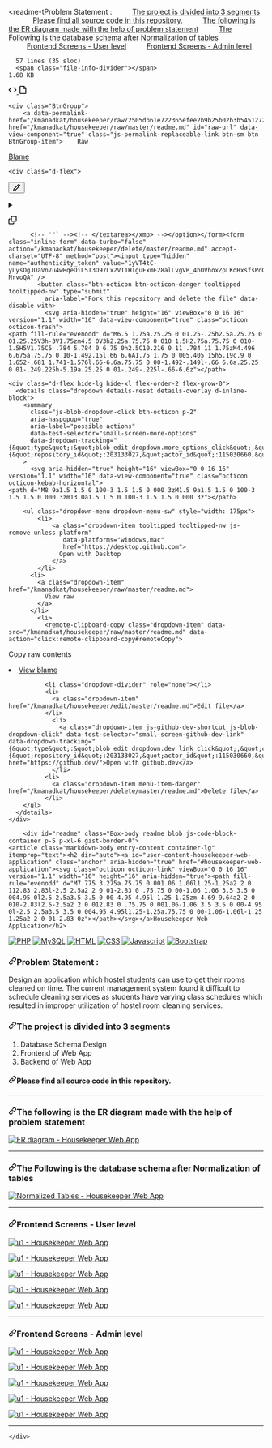 


<readme-tProblem Statement :</a>
          <a role="menuitem" class="filter-item SelectMenu-item ws-normal wb-break-word line-clamp-2 py-1 " style="-webkit-box-orient: vertical; padding-left: 36px;" data-action="click:readme-toc#blur" data-targets="readme-toc.entries" data-hydro-click="{&quot;event_type&quot;:&quot;repository_toc_menu.click&quot;,&quot;payload&quot;:{&quot;target&quot;:&quot;entry&quot;,&quot;repository_id&quot;:203133027,&quot;originating_url&quot;:&quot;https://github.com/kmanadkat/housekeeper/blob/master/readme.md&quot;,&quot;user_id&quot;:115030660}}" data-hydro-click-hmac="5b1ea6679135e8bfadf05707ca646e9dc3339f0ea6a0637f22bccb79c9b3634d" href="#the-project-is-divided-into-3-segments">The project is divided into 3 segments</a>
          <a role="menuitem" class="filter-item SelectMenu-item ws-normal wb-break-word line-clamp-2 py-1 " style="-webkit-box-orient: vertical; padding-left: 48px;" data-action="click:readme-toc#blur" data-targets="readme-toc.entries" data-hydro-click="{&quot;event_type&quot;:&quot;repository_toc_menu.click&quot;,&quot;payload&quot;:{&quot;target&quot;:&quot;entry&quot;,&quot;repository_id&quot;:203133027,&quot;originating_url&quot;:&quot;https://github.com/kmanadkat/housekeeper/blob/master/readme.md&quot;,&quot;user_id&quot;:115030660}}" data-hydro-click-hmac="5b1ea6679135e8bfadf05707ca646e9dc3339f0ea6a0637f22bccb79c9b3634d" href="#please-find-all-source-code-in-this-repository">Please find all source code in this repository.</a>
          <a role="menuitem" class="filter-item SelectMenu-item ws-normal wb-break-word line-clamp-2 py-1 " style="-webkit-box-orient: vertical; padding-left: 36px;" data-action="click:readme-toc#blur" data-targets="readme-toc.entries" data-hydro-click="{&quot;event_type&quot;:&quot;repository_toc_menu.click&quot;,&quot;payload&quot;:{&quot;target&quot;:&quot;entry&quot;,&quot;repository_id&quot;:203133027,&quot;originating_url&quot;:&quot;https://github.com/kmanadkat/housekeeper/blob/master/readme.md&quot;,&quot;user_id&quot;:115030660}}" data-hydro-click-hmac="5b1ea6679135e8bfadf05707ca646e9dc3339f0ea6a0637f22bccb79c9b3634d" href="#the-following-is-the-er-diagram-made-with-the-help-of-problem-statement">The following is the ER diagram made with the help of problem statement</a>
          <a role="menuitem" class="filter-item SelectMenu-item ws-normal wb-break-word line-clamp-2 py-1 " style="-webkit-box-orient: vertical; padding-left: 36px;" data-action="click:readme-toc#blur" data-targets="readme-toc.entries" data-hydro-click="{&quot;event_type&quot;:&quot;repository_toc_menu.click&quot;,&quot;payload&quot;:{&quot;target&quot;:&quot;entry&quot;,&quot;repository_id&quot;:203133027,&quot;originating_url&quot;:&quot;https://github.com/kmanadkat/housekeeper/blob/master/readme.md&quot;,&quot;user_id&quot;:115030660}}" data-hydro-click-hmac="5b1ea6679135e8bfadf05707ca646e9dc3339f0ea6a0637f22bccb79c9b3634d" href="#the-following-is-the-database-schema-after-normalization-of-tables">The Following is the database schema after Normalization of tables</a>
          <a role="menuitem" class="filter-item SelectMenu-item ws-normal wb-break-word line-clamp-2 py-1 " style="-webkit-box-orient: vertical; padding-left: 36px;" data-action="click:readme-toc#blur" data-targets="readme-toc.entries" data-hydro-click="{&quot;event_type&quot;:&quot;repository_toc_menu.click&quot;,&quot;payload&quot;:{&quot;target&quot;:&quot;entry&quot;,&quot;repository_id&quot;:203133027,&quot;originating_url&quot;:&quot;https://github.com/kmanadkat/housekeeper/blob/master/readme.md&quot;,&quot;user_id&quot;:115030660}}" data-hydro-click-hmac="5b1ea6679135e8bfadf05707ca646e9dc3339f0ea6a0637f22bccb79c9b3634d" href="#frontend-screens---user-level">Frontend Screens - User level</a>
          <a role="menuitem" class="filter-item SelectMenu-item ws-normal wb-break-word line-clamp-2 py-1 " style="-webkit-box-orient: vertical; padding-left: 36px;" data-action="click:readme-toc#blur" data-targets="readme-toc.entries" data-hydro-click="{&quot;event_type&quot;:&quot;repository_toc_menu.click&quot;,&quot;payload&quot;:{&quot;target&quot;:&quot;entry&quot;,&quot;repository_id&quot;:203133027,&quot;originating_url&quot;:&quot;https://github.com/kmanadkat/housekeeper/blob/master/readme.md&quot;,&quot;user_id&quot;:115030660}}" data-hydro-click-hmac="5b1ea6679135e8bfadf05707ca646e9dc3339f0ea6a0637f22bccb79c9b3634d" href="#frontend-screens---admin-level">Frontend Screens - Admin level</a>
      </div>
    </div>
  </details-menu>
</details>


  <div class="text-mono f6 flex-auto pr-3 flex-order-2 flex-md-order-1">

      57 lines (35 sloc)
      <span class="file-info-divider"></span>
    1.68 KB
  </div>

  <div class="d-flex py-1 py-md-0 flex-auto flex-order-1 flex-md-order-2 flex-sm-grow-0 flex-justify-between hide-sm hide-md">
        <div class="BtnGroup">
      <a href="/kmanadkat/housekeeper/blob/master/readme.md?plain=1" data-permalink-href="/kmanadkat/housekeeper/blob/2505db61e722365efee2b9b25b02b3b54512727e/readme.md?plain=1" aria-label="Display the source blob" data-view-component="true" class="source tooltipped tooltipped tooltipped-n  js-permalink-replaceable-link btn-sm btn BtnGroup-item">    <svg aria-hidden="true" height="16" viewBox="0 0 16 16" version="1.1" width="16" data-view-component="true" class="octicon octicon-code">
    <path fill-rule="evenodd" d="M4.72 3.22a.75.75 0 011.06 1.06L2.06 8l3.72 3.72a.75.75 0 11-1.06 1.06L.47 8.53a.75.75 0 010-1.06l4.25-4.25zm6.56 0a.75.75 0 10-1.06 1.06L13.94 8l-3.72 3.72a.75.75 0 101.06 1.06l4.25-4.25a.75.75 0 000-1.06l-4.25-4.25z"></path>
</svg>
</a>      <a href="/kmanadkat/housekeeper/blob/master/readme.md" data-permalink-href="/kmanadkat/housekeeper/blob/2505db61e722365efee2b9b25b02b3b54512727e/readme.md" aria-label="Display the rendered blob" data-view-component="true" class="rendered tooltipped tooltipped tooltipped-n selected js-permalink-replaceable-link btn-sm btn BtnGroup-item">    <svg aria-hidden="true" height="16" viewBox="0 0 16 16" version="1.1" width="16" data-view-component="true" class="octicon octicon-file">
    <path fill-rule="evenodd" d="M3.75 1.5a.25.25 0 00-.25.25v12.5c0 .138.112.25.25.25h9.5a.25.25 0 00.25-.25V6h-2.75A1.75 1.75 0 019 4.25V1.5H3.75zm6.75.062V4.25c0 .138.112.25.25.25h2.688a.252.252 0 00-.011-.013l-2.914-2.914a.272.272 0 00-.013-.011zM2 1.75C2 .784 2.784 0 3.75 0h6.586c.464 0 .909.184 1.237.513l2.914 2.914c.329.328.513.773.513 1.237v9.586A1.75 1.75 0 0113.25 16h-9.5A1.75 1.75 0 012 14.25V1.75z"></path>
</svg>
</a>  </div>


    <div class="BtnGroup">
        <a data-permalink-href="/kmanadkat/housekeeper/raw/2505db61e722365efee2b9b25b02b3b54512727e/readme.md" href="/kmanadkat/housekeeper/raw/master/readme.md" id="raw-url" data-view-component="true" class="js-permalink-replaceable-link btn-sm btn BtnGroup-item">    Raw
</a>          <a data-permalink-href="/kmanadkat/housekeeper/blame/2505db61e722365efee2b9b25b02b3b54512727e/readme.md" href="/kmanadkat/housekeeper/blame/master/readme.md" data-hotkey="b" data-view-component="true" class="js-update-url-with-hash js-permalink-replaceable-link btn-sm btn BtnGroup-item">    Blame
</a>    </div>

    <div class="d-flex">
        
<div class="ml-1" data-test-selector="edit-dropdown-menu-component">
  <form class="BtnGroup-parent js-update-url-with-hash " data-turbo="false" action="/kmanadkat/housekeeper/edit/master/readme.md" accept-charset="UTF-8" method="post"><input type="hidden" name="authenticity_token" value="uQItfzT6jaEm2Osm47DmHBKyPLx-7xavIqDoqJIUV7xbM_k71IlKKp-FCk0OSfS7MjtPQInOtBcXGzEa7YzmJQ" autocomplete="off" />
      <button title="Fork this repository and edit the file" data-hotkey="e" data-disable-with="" data-test-selector="edit-icon-button" type="submit" data-view-component="true" class="btn-sm BtnGroup-item btn">    <svg aria-hidden="true" height="16" viewBox="0 0 16 16" version="1.1" width="16" data-view-component="true" class="octicon octicon-pencil">
    <path fill-rule="evenodd" d="M11.013 1.427a1.75 1.75 0 012.474 0l1.086 1.086a1.75 1.75 0 010 2.474l-8.61 8.61c-.21.21-.47.364-.756.445l-3.251.93a.75.75 0 01-.927-.928l.929-3.25a1.75 1.75 0 01.445-.758l8.61-8.61zm1.414 1.06a.25.25 0 00-.354 0L10.811 3.75l1.439 1.44 1.263-1.263a.25.25 0 000-.354l-1.086-1.086zM11.189 6.25L9.75 4.81l-6.286 6.287a.25.25 0 00-.064.108l-.558 1.953 1.953-.558a.249.249 0 00.108-.064l6.286-6.286z"></path>
</svg>
</button></form>
  <details class="details-reset details-overlay select-menu BtnGroup-parent d-inline-block position-relative">
      <summary data-disable-invalid="" data-disable-with="" data-dropdown-tracking="{&quot;type&quot;:&quot;blob_edit_dropdown.more_options_click&quot;,&quot;context&quot;:{&quot;repository_id&quot;:203133027,&quot;actor_id&quot;:115030660,&quot;github_dev_enabled&quot;:true,&quot;edit_enabled&quot;:true,&quot;small_screen&quot;:false}}" aria-label="Select additional options" data-view-component="true" class="js-blob-dropdown-click select-menu-button btn-sm btn BtnGroup-item float-none px-2">
</summary>    <div class="SelectMenu right-0">
      <div class="SelectMenu-modal width-full">
        <div class="SelectMenu-list SelectMenu-list--borderless py-2">
          <form class="SelectMenu-item js-update-url-with-hash " data-turbo="false" action="/kmanadkat/housekeeper/edit/master/readme.md" accept-charset="UTF-8" method="post"><input type="hidden" name="authenticity_token" value="DVHpOw6TGaBojQRs9H9j8verDuM0u_V7C7WW963F9_rvYD1_7uDeK9HQ5QcZhnFV1yJ9H8OaV8M-Dk9F0l1GYw" autocomplete="off" />
              <button title="Fork this repository and edit the file" data-test-selector="edit-text-button" type="submit" data-view-component="true" class="btn-invisible btn width-full d-flex flex-justify-between color-fg-default text-normal p-0">    <div class="mr-5">Edit this file</div>
              <div class="color-fg-muted">E</div>
</button></form>
            <a aria-label="Open this file in github.dev" data-test-selector="github-dev-link" data-dropdown-tracking="{&quot;type&quot;:&quot;blob_edit_dropdown.dev_link_click&quot;,&quot;context&quot;:{&quot;repository_id&quot;:203133027,&quot;actor_id&quot;:115030660,&quot;edit_enabled&quot;:true,&quot;small_screen&quot;:false}}" href="https://github.dev/" data-view-component="true" class="SelectMenu-item js-github-dev-shortcut js-blob-dropdown-click width-full d-flex flex-justify-between color-fg-default f5 text-normal">
              <div class="mr-5 no-wrap">Open in github.dev</div>
              <div class="color-fg-muted">.</div>
</a>
            <a data-platforms="windows,mac" data-test-selector="github-desktop-link" aria-label="Open this file in GitHub Desktop" href="https://desktop.github.com" data-view-component="true" class="SelectMenu-item no-wrap js-remove-unless-platform width-full text-normal color-fg-default f5">
              Open in GitHub Desktop
</a>        </div>
      </div>
    </div>
  </details>
</div>


        
<div data-test-selector="remote-clipboard-copy">
  <remote-clipboard-copy class="d-inline-block btn-octicon" style="height: 26px" data-src="/kmanadkat/housekeeper/raw/2505db61e722365efee2b9b25b02b3b54512727e/readme.md" data-action="click:remote-clipboard-copy#remoteCopy">
  

  <span data-target="remote-clipboard-copy.idle">      <span class="tooltipped tooltipped-nw cursor-pointer" data-hydro-click="{&quot;event_type&quot;:&quot;repository.click&quot;,&quot;payload&quot;:{&quot;target&quot;:&quot;COPY_RAW_CONTENTS_BUTTON&quot;,&quot;repository_id&quot;:203133027,&quot;originating_url&quot;:&quot;https://github.com/kmanadkat/housekeeper/blob/master/readme.md&quot;,&quot;user_id&quot;:115030660}}" data-hydro-click-hmac="77168e0cba16d18c0aae83b458ddb018c2dd1048ab52c8a67548f163f714cfc0" aria-label="Copy raw contents">
        <svg aria-hidden="true" height="16" viewBox="0 0 16 16" version="1.1" width="16" data-view-component="true" class="octicon octicon-copy">
    <path fill-rule="evenodd" d="M0 6.75C0 5.784.784 5 1.75 5h1.5a.75.75 0 010 1.5h-1.5a.25.25 0 00-.25.25v7.5c0 .138.112.25.25.25h7.5a.25.25 0 00.25-.25v-1.5a.75.75 0 011.5 0v1.5A1.75 1.75 0 019.25 16h-7.5A1.75 1.75 0 010 14.25v-7.5z"></path><path fill-rule="evenodd" d="M5 1.75C5 .784 5.784 0 6.75 0h7.5C15.216 0 16 .784 16 1.75v7.5A1.75 1.75 0 0114.25 11h-7.5A1.75 1.75 0 015 9.25v-7.5zm1.75-.25a.25.25 0 00-.25.25v7.5c0 .138.112.25.25.25h7.5a.25.25 0 00.25-.25v-7.5a.25.25 0 00-.25-.25h-7.5z"></path>
</svg>
</span></span>
  <span data-target="remote-clipboard-copy.fetching" hidden="hidden">      <svg style="box-sizing: content-box; color: var(--color-icon-primary);" width="16" height="16" viewBox="0 0 16 16" fill="none" data-view-component="true" class="anim-rotate">
  <circle cx="8" cy="8" r="7" stroke="currentColor" stroke-opacity="0.25" stroke-width="2" vector-effect="non-scaling-stroke" />
  <path d="M15 8a7.002 7.002 0 00-7-7" stroke="currentColor" stroke-width="2" stroke-linecap="round" vector-effect="non-scaling-stroke" />
</svg>
</span>
  <span data-target="remote-clipboard-copy.success" hidden="hidden">      <span class="tooltipped tooltipped-nw" aria-label="Copied!">
        <svg aria-hidden="true" height="16" viewBox="0 0 16 16" version="1.1" width="16" data-view-component="true" class="octicon octicon-check color-fg-success">
    <path fill-rule="evenodd" d="M13.78 4.22a.75.75 0 010 1.06l-7.25 7.25a.75.75 0 01-1.06 0L2.22 9.28a.75.75 0 011.06-1.06L6 10.94l6.72-6.72a.75.75 0 011.06 0z"></path>
</svg>
      </span>
</span>
  <span data-target="remote-clipboard-copy.error" hidden="hidden">      <span class="tooltipped tooltipped-nw" aria-label="Something went wrong. Try again.">
        <svg aria-hidden="true" height="16" viewBox="0 0 16 16" version="1.1" width="16" data-view-component="true" class="octicon octicon-alert color-fg-attention">
    <path fill-rule="evenodd" d="M8.22 1.754a.25.25 0 00-.44 0L1.698 13.132a.25.25 0 00.22.368h12.164a.25.25 0 00.22-.368L8.22 1.754zm-1.763-.707c.659-1.234 2.427-1.234 3.086 0l6.082 11.378A1.75 1.75 0 0114.082 15H1.918a1.75 1.75 0 01-1.543-2.575L6.457 1.047zM9 11a1 1 0 11-2 0 1 1 0 012 0zm-.25-5.25a.75.75 0 00-1.5 0v2.5a.75.75 0 001.5 0v-2.5z"></path>
</svg>
      </span>
</span>
</remote-clipboard-copy></div>


          <!-- '"` --><!-- </textarea></xmp> --></option></form><form class="inline-form" data-turbo="false" action="/kmanadkat/housekeeper/delete/master/readme.md" accept-charset="UTF-8" method="post"><input type="hidden" name="authenticity_token" value="1yVT4tC-yLysOgJDaVn7u4wHqeOiL5T3O97Lx2VI1HIguFxmE28alLvgVB_4hOVhoxZpLKoHxsfsPdG-NrvoQA" />
            <button class="btn-octicon btn-octicon-danger tooltipped tooltipped-nw" type="submit"
              aria-label="Fork this repository and delete the file" data-disable-with>
              <svg aria-hidden="true" height="16" viewBox="0 0 16 16" version="1.1" width="16" data-view-component="true" class="octicon octicon-trash">
    <path fill-rule="evenodd" d="M6.5 1.75a.25.25 0 01.25-.25h2.5a.25.25 0 01.25.25V3h-3V1.75zm4.5 0V3h2.25a.75.75 0 010 1.5H2.75a.75.75 0 010-1.5H5V1.75C5 .784 5.784 0 6.75 0h2.5C10.216 0 11 .784 11 1.75zM4.496 6.675a.75.75 0 10-1.492.15l.66 6.6A1.75 1.75 0 005.405 15h5.19c.9 0 1.652-.681 1.741-1.576l.66-6.6a.75.75 0 00-1.492-.149l-.66 6.6a.25.25 0 01-.249.225h-5.19a.25.25 0 01-.249-.225l-.66-6.6z"></path>
</svg>
            </button>
</form>    </div>
  </div>

    <div class="d-flex hide-lg hide-xl flex-order-2 flex-grow-0">
      <details class="dropdown details-reset details-overlay d-inline-block">
        <summary
          class="js-blob-dropdown-click btn-octicon p-2"
          aria-haspopup="true"
          aria-label="possible actions"
          data-test-selector="small-screen-more-options"
          data-dropdown-tracking="{&quot;type&quot;:&quot;blob_edit_dropdown.more_options_click&quot;,&quot;context&quot;:{&quot;repository_id&quot;:203133027,&quot;actor_id&quot;:115030660,&quot;github_dev_enabled&quot;:true,&quot;edit_enabled&quot;:true,&quot;small_screen&quot;:true}}"
        >
          <svg aria-hidden="true" height="16" viewBox="0 0 16 16" version="1.1" width="16" data-view-component="true" class="octicon octicon-kebab-horizontal">
    <path d="M8 9a1.5 1.5 0 100-3 1.5 1.5 0 000 3zM1.5 9a1.5 1.5 0 100-3 1.5 1.5 0 000 3zm13 0a1.5 1.5 0 100-3 1.5 1.5 0 000 3z"></path>
</svg>
        </summary>

        <ul class="dropdown-menu dropdown-menu-sw" style="width: 175px">
            <li>
                <a class="dropdown-item tooltipped tooltipped-nw js-remove-unless-platform"
                   data-platforms="windows,mac"
                   href="https://desktop.github.com">
                  Open with Desktop
                </a>
            </li>
          <li>
            <a class="dropdown-item" href="/kmanadkat/housekeeper/raw/master/readme.md">
              View raw
            </a>
          </li>
            <li>
              <remote-clipboard-copy class="dropdown-item" data-src="/kmanadkat/housekeeper/raw/master/readme.md" data-action="click:remote-clipboard-copy#remoteCopy">
  

  <span data-target="remote-clipboard-copy.idle">                  <span class="cursor-pointer" data-hydro-click="{&quot;event_type&quot;:&quot;repository.click&quot;,&quot;payload&quot;:{&quot;target&quot;:&quot;COPY_RAW_CONTENTS_BUTTON&quot;,&quot;repository_id&quot;:203133027,&quot;originating_url&quot;:&quot;https://github.com/kmanadkat/housekeeper/blob/master/readme.md&quot;,&quot;user_id&quot;:115030660}}" data-hydro-click-hmac="77168e0cba16d18c0aae83b458ddb018c2dd1048ab52c8a67548f163f714cfc0">
                    Copy raw contents
</span></span>
  <span data-target="remote-clipboard-copy.fetching" hidden="hidden">                  Copy raw contents
                  <span class="d-inline-block position-relative" style="top: 3px">
                    <svg aria-label="fetching contents…" style="box-sizing: content-box; color: var(--color-icon-primary);" width="16" height="16" viewBox="0 0 16 16" fill="none" data-view-component="true" class="anim-rotate">
  <circle cx="8" cy="8" r="7" stroke="currentColor" stroke-opacity="0.25" stroke-width="2" vector-effect="non-scaling-stroke" />
  <path d="M15 8a7.002 7.002 0 00-7-7" stroke="currentColor" stroke-width="2" stroke-linecap="round" vector-effect="non-scaling-stroke" />
</svg>
                  </span>
</span>
  <span data-target="remote-clipboard-copy.success" hidden="hidden">                  Copy raw contents
                  <svg aria-label="Copied!" role="img" height="16" viewBox="0 0 16 16" version="1.1" width="16" data-view-component="true" class="octicon octicon-check color-fg-success">
    <path fill-rule="evenodd" d="M13.78 4.22a.75.75 0 010 1.06l-7.25 7.25a.75.75 0 01-1.06 0L2.22 9.28a.75.75 0 011.06-1.06L6 10.94l6.72-6.72a.75.75 0 011.06 0z"></path>
</svg>
</span>
  <span data-target="remote-clipboard-copy.error" hidden="hidden">                  Copy raw contents
                  <svg aria-label="Something went wrong. Try again." role="img" height="16" viewBox="0 0 16 16" version="1.1" width="16" data-view-component="true" class="octicon octicon-alert color-fg-attention">
    <path fill-rule="evenodd" d="M8.22 1.754a.25.25 0 00-.44 0L1.698 13.132a.25.25 0 00.22.368h12.164a.25.25 0 00.22-.368L8.22 1.754zm-1.763-.707c.659-1.234 2.427-1.234 3.086 0l6.082 11.378A1.75 1.75 0 0114.082 15H1.918a1.75 1.75 0 01-1.543-2.575L6.457 1.047zM9 11a1 1 0 11-2 0 1 1 0 012 0zm-.25-5.25a.75.75 0 00-1.5 0v2.5a.75.75 0 001.5 0v-2.5z"></path>
</svg>
</span>
</remote-clipboard-copy>            </li>
            <li>
              <a class="dropdown-item" href="/kmanadkat/housekeeper/blame/master/readme.md">
                View blame
              </a>
            </li>

              <li class="dropdown-divider" role="none"></li>
              <li>
                <a class="dropdown-item" href="/kmanadkat/housekeeper/edit/master/readme.md">Edit file</a>
              </li>
                <li>
                  <a class="dropdown-item js-github-dev-shortcut js-blob-dropdown-click" data-test-selector="small-screen-github-dev-link" data-dropdown-tracking="{&quot;type&quot;:&quot;blob_edit_dropdown.dev_link_click&quot;,&quot;context&quot;:{&quot;repository_id&quot;:203133027,&quot;actor_id&quot;:115030660,&quot;edit_enabled&quot;:true,&quot;small_screen&quot;:true}}" href="https://github.dev/">Open with github.dev</a>
                </li>
              <li>
                <a class="dropdown-item menu-item-danger" href="/kmanadkat/housekeeper/delete/master/readme.md">Delete file</a>
              </li>
        </ul>
      </details>
    </div>
</div>


        <div id="readme" class="Box-body readme blob js-code-block-container p-5 p-xl-6 gist-border-0">
    <article class="markdown-body entry-content container-lg" itemprop="text"><h2 dir="auto"><a id="user-content-housekeeper-web-application" class="anchor" aria-hidden="true" href="#housekeeper-web-application"><svg class="octicon octicon-link" viewBox="0 0 16 16" version="1.1" width="16" height="16" aria-hidden="true"><path fill-rule="evenodd" d="M7.775 3.275a.75.75 0 001.06 1.06l1.25-1.25a2 2 0 112.83 2.83l-2.5 2.5a2 2 0 01-2.83 0 .75.75 0 00-1.06 1.06 3.5 3.5 0 004.95 0l2.5-2.5a3.5 3.5 0 00-4.95-4.95l-1.25 1.25zm-4.69 9.64a2 2 0 010-2.83l2.5-2.5a2 2 0 012.83 0 .75.75 0 001.06-1.06 3.5 3.5 0 00-4.95 0l-2.5 2.5a3.5 3.5 0 004.95 4.95l1.25-1.25a.75.75 0 00-1.06-1.06l-1.25 1.25a2 2 0 01-2.83 0z"></path></svg></a>Housekeeper Web Application</h2>
<p dir="auto"><a href="#"><img src="https://camo.githubusercontent.com/70acbe8bb18e3a8367cbddace4b90a90353a98226847ebf5bd3f20e30006b767/68747470733a2f2f696d672e736869656c64732e696f2f62616467652f5048502d372e312d626c75652e737667" alt="PHP" data-canonical-src="https://img.shields.io/badge/PHP-7.1-blue.svg" style="max-width: 100%;"></a>
<a href="#"><img src="https://camo.githubusercontent.com/be5a0617158f632a237c7871231c13b01b86c7718d8ad5f4833c56c6ebfe5636/68747470733a2f2f696d672e736869656c64732e696f2f62616467652f4d7953514c2d352e372d626c75652e737667" alt="MySQL" data-canonical-src="https://img.shields.io/badge/MySQL-5.7-blue.svg" style="max-width: 100%;"></a>
<a href="#"><img src="https://camo.githubusercontent.com/51787539d7dac48abf9d3f1914e1a0fe440680c4b847e9511abbc55f222660f9/68747470733a2f2f696d672e736869656c64732e696f2f62616467652f48544d4c2d352d6f72616e67652e737667" alt="HTML" data-canonical-src="https://img.shields.io/badge/HTML-5-orange.svg" style="max-width: 100%;"></a>
<a href="#"><img src="https://camo.githubusercontent.com/6b83aac69bdd60a6ee9c68e58f61b56bcb24ecf1ebf7f0510939b51856cef048/68747470733a2f2f696d672e736869656c64732e696f2f62616467652f4353532d332d626c75652e737667" alt="CSS" data-canonical-src="https://img.shields.io/badge/CSS-3-blue.svg" style="max-width: 100%;"></a>
<a href="#"><img src="https://camo.githubusercontent.com/9b3731fa04ecee5cddab4e6b1737577b77c937ff5a3eecf06508c7e9594c12e5/68747470733a2f2f696d672e736869656c64732e696f2f62616467652f4a6176617363726970742d4553362d79656c6c6f772e737667" alt="Javascript" data-canonical-src="https://img.shields.io/badge/Javascript-ES6-yellow.svg" style="max-width: 100%;"></a>
<a href="#"><img src="https://camo.githubusercontent.com/df406166f9a5c1ebf04a48847504ae967dc960815222fd2cbf6955d9b2541891/68747470733a2f2f696d672e736869656c64732e696f2f62616467652f426f6f7473747261702d342e332d626c756576696f6c65742e737667" alt="Bootstrap" data-canonical-src="https://img.shields.io/badge/Bootstrap-4.3-blueviolet.svg" style="max-width: 100%;"></a></p>
<h3 dir="auto"><a id="user-content-problem-statement-" class="anchor" aria-hidden="true" href="#problem-statement-"><svg class="octicon octicon-link" viewBox="0 0 16 16" version="1.1" width="16" height="16" aria-hidden="true"><path fill-rule="evenodd" d="M7.775 3.275a.75.75 0 001.06 1.06l1.25-1.25a2 2 0 112.83 2.83l-2.5 2.5a2 2 0 01-2.83 0 .75.75 0 00-1.06 1.06 3.5 3.5 0 004.95 0l2.5-2.5a3.5 3.5 0 00-4.95-4.95l-1.25 1.25zm-4.69 9.64a2 2 0 010-2.83l2.5-2.5a2 2 0 012.83 0 .75.75 0 001.06-1.06 3.5 3.5 0 00-4.95 0l-2.5 2.5a3.5 3.5 0 004.95 4.95l1.25-1.25a.75.75 0 00-1.06-1.06l-1.25 1.25a2 2 0 01-2.83 0z"></path></svg></a>Problem Statement :</h3>
<p dir="auto">Design an application which hostel students can use to get their rooms cleaned on time. The current management system found it difficult to schedule cleaning services as students have varying class schedules which resulted in improper utilization of hostel room cleaning services.</p>
<h3 dir="auto"><a id="user-content-the-project-is-divided-into-3-segments" class="anchor" aria-hidden="true" href="#the-project-is-divided-into-3-segments"><svg class="octicon octicon-link" viewBox="0 0 16 16" version="1.1" width="16" height="16" aria-hidden="true"><path fill-rule="evenodd" d="M7.775 3.275a.75.75 0 001.06 1.06l1.25-1.25a2 2 0 112.83 2.83l-2.5 2.5a2 2 0 01-2.83 0 .75.75 0 00-1.06 1.06 3.5 3.5 0 004.95 0l2.5-2.5a3.5 3.5 0 00-4.95-4.95l-1.25 1.25zm-4.69 9.64a2 2 0 010-2.83l2.5-2.5a2 2 0 012.83 0 .75.75 0 001.06-1.06 3.5 3.5 0 00-4.95 0l-2.5 2.5a3.5 3.5 0 004.95 4.95l1.25-1.25a.75.75 0 00-1.06-1.06l-1.25 1.25a2 2 0 01-2.83 0z"></path></svg></a>The project is divided into 3 segments</h3>
<ol dir="auto">
<li>Database Schema Design</li>
<li>Frontend of Web App</li>
<li>Backend of Web App</li>
</ol>
<h4 dir="auto"><a id="user-content-please-find-all-source-code-in-this-repository" class="anchor" aria-hidden="true" href="#please-find-all-source-code-in-this-repository"><svg class="octicon octicon-link" viewBox="0 0 16 16" version="1.1" width="16" height="16" aria-hidden="true"><path fill-rule="evenodd" d="M7.775 3.275a.75.75 0 001.06 1.06l1.25-1.25a2 2 0 112.83 2.83l-2.5 2.5a2 2 0 01-2.83 0 .75.75 0 00-1.06 1.06 3.5 3.5 0 004.95 0l2.5-2.5a3.5 3.5 0 00-4.95-4.95l-1.25 1.25zm-4.69 9.64a2 2 0 010-2.83l2.5-2.5a2 2 0 012.83 0 .75.75 0 001.06-1.06 3.5 3.5 0 00-4.95 0l-2.5 2.5a3.5 3.5 0 004.95 4.95l1.25-1.25a.75.75 0 00-1.06-1.06l-1.25 1.25a2 2 0 01-2.83 0z"></path></svg></a>Please find all source code in this repository.</h4>
<hr>
<h3 dir="auto"><a id="user-content-the-following-is-the-er-diagram-made-with-the-help-of-problem-statement" class="anchor" aria-hidden="true" href="#the-following-is-the-er-diagram-made-with-the-help-of-problem-statement"><svg class="octicon octicon-link" viewBox="0 0 16 16" version="1.1" width="16" height="16" aria-hidden="true"><path fill-rule="evenodd" d="M7.775 3.275a.75.75 0 001.06 1.06l1.25-1.25a2 2 0 112.83 2.83l-2.5 2.5a2 2 0 01-2.83 0 .75.75 0 00-1.06 1.06 3.5 3.5 0 004.95 0l2.5-2.5a3.5 3.5 0 00-4.95-4.95l-1.25 1.25zm-4.69 9.64a2 2 0 010-2.83l2.5-2.5a2 2 0 012.83 0 .75.75 0 001.06-1.06 3.5 3.5 0 00-4.95 0l-2.5 2.5a3.5 3.5 0 004.95 4.95l1.25-1.25a.75.75 0 00-1.06-1.06l-1.25 1.25a2 2 0 01-2.83 0z"></path></svg></a>The following is the ER diagram made with the help of problem statement</h3>
<p dir="auto"><a target="_blank" rel="noopener noreferrer" href="/kmanadkat/housekeeper/blob/master/ERDiagram.png"><img src="/kmanadkat/housekeeper/raw/master/ERDiagram.png" alt="ER diagram - Housekeeper Web App" style="max-width: 100%;"></a></p>
<hr>
<h3 dir="auto"><a id="user-content-the-following-is-the-database-schema-after-normalization-of-tables" class="anchor" aria-hidden="true" href="#the-following-is-the-database-schema-after-normalization-of-tables"><svg class="octicon octicon-link" viewBox="0 0 16 16" version="1.1" width="16" height="16" aria-hidden="true"><path fill-rule="evenodd" d="M7.775 3.275a.75.75 0 001.06 1.06l1.25-1.25a2 2 0 112.83 2.83l-2.5 2.5a2 2 0 01-2.83 0 .75.75 0 00-1.06 1.06 3.5 3.5 0 004.95 0l2.5-2.5a3.5 3.5 0 00-4.95-4.95l-1.25 1.25zm-4.69 9.64a2 2 0 010-2.83l2.5-2.5a2 2 0 012.83 0 .75.75 0 001.06-1.06 3.5 3.5 0 00-4.95 0l-2.5 2.5a3.5 3.5 0 004.95 4.95l1.25-1.25a.75.75 0 00-1.06-1.06l-1.25 1.25a2 2 0 01-2.83 0z"></path></svg></a>The Following is the database schema after Normalization of tables</h3>
<p dir="auto"><a target="_blank" rel="noopener noreferrer" href="/kmanadkat/housekeeper/blob/master/normtable.png"><img src="/kmanadkat/housekeeper/raw/master/normtable.png" alt="Normalized Tables - Housekeeper Web App" style="max-width: 100%;"></a></p>
<hr>
<h3 dir="auto"><a id="user-content-frontend-screens---user-level" class="anchor" aria-hidden="true" href="#frontend-screens---user-level"><svg class="octicon octicon-link" viewBox="0 0 16 16" version="1.1" width="16" height="16" aria-hidden="true"><path fill-rule="evenodd" d="M7.775 3.275a.75.75 0 001.06 1.06l1.25-1.25a2 2 0 112.83 2.83l-2.5 2.5a2 2 0 01-2.83 0 .75.75 0 00-1.06 1.06 3.5 3.5 0 004.95 0l2.5-2.5a3.5 3.5 0 00-4.95-4.95l-1.25 1.25zm-4.69 9.64a2 2 0 010-2.83l2.5-2.5a2 2 0 012.83 0 .75.75 0 001.06-1.06 3.5 3.5 0 00-4.95 0l-2.5 2.5a3.5 3.5 0 004.95 4.95l1.25-1.25a.75.75 0 00-1.06-1.06l-1.25 1.25a2 2 0 01-2.83 0z"></path></svg></a>Frontend Screens - User level</h3>
<p dir="auto"><a target="_blank" rel="noopener noreferrer" href="/kmanadkat/housekeeper/blob/master/1.png"><img src="/kmanadkat/housekeeper/raw/master/1.png" alt="u1 - Housekeeper Web App" style="max-width: 100%;"></a></p>
<p dir="auto"><a target="_blank" rel="noopener noreferrer" href="/kmanadkat/housekeeper/blob/master/2.png"><img src="/kmanadkat/housekeeper/raw/master/2.png" alt="u1 - Housekeeper Web App" style="max-width: 100%;"></a></p>
<p dir="auto"><a target="_blank" rel="noopener noreferrer" href="/kmanadkat/housekeeper/blob/master/3.png"><img src="/kmanadkat/housekeeper/raw/master/3.png" alt="u1 - Housekeeper Web App" style="max-width: 100%;"></a></p>
<p dir="auto"><a target="_blank" rel="noopener noreferrer" href="/kmanadkat/housekeeper/blob/master/4.png"><img src="/kmanadkat/housekeeper/raw/master/4.png" alt="u1 - Housekeeper Web App" style="max-width: 100%;"></a></p>
<p dir="auto"><a target="_blank" rel="noopener noreferrer" href="/kmanadkat/housekeeper/blob/master/5.png"><img src="/kmanadkat/housekeeper/raw/master/5.png" alt="u1 - Housekeeper Web App" style="max-width: 100%;"></a></p>
<hr>
<h3 dir="auto"><a id="user-content-frontend-screens---admin-level" class="anchor" aria-hidden="true" href="#frontend-screens---admin-level"><svg class="octicon octicon-link" viewBox="0 0 16 16" version="1.1" width="16" height="16" aria-hidden="true"><path fill-rule="evenodd" d="M7.775 3.275a.75.75 0 001.06 1.06l1.25-1.25a2 2 0 112.83 2.83l-2.5 2.5a2 2 0 01-2.83 0 .75.75 0 00-1.06 1.06 3.5 3.5 0 004.95 0l2.5-2.5a3.5 3.5 0 00-4.95-4.95l-1.25 1.25zm-4.69 9.64a2 2 0 010-2.83l2.5-2.5a2 2 0 012.83 0 .75.75 0 001.06-1.06 3.5 3.5 0 00-4.95 0l-2.5 2.5a3.5 3.5 0 004.95 4.95l1.25-1.25a.75.75 0 00-1.06-1.06l-1.25 1.25a2 2 0 01-2.83 0z"></path></svg></a>Frontend Screens - Admin level</h3>
<p dir="auto"><a target="_blank" rel="noopener noreferrer" href="/kmanadkat/housekeeper/blob/master/6.png"><img src="/kmanadkat/housekeeper/raw/master/6.png" alt="u1 - Housekeeper Web App" style="max-width: 100%;"></a></p>
<p dir="auto"><a target="_blank" rel="noopener noreferrer" href="/kmanadkat/housekeeper/blob/master/7.png"><img src="/kmanadkat/housekeeper/raw/master/7.png" alt="u1 - Housekeeper Web App" style="max-width: 100%;"></a></p>
<p dir="auto"><a target="_blank" rel="noopener noreferrer" href="/kmanadkat/housekeeper/blob/master/8.png"><img src="/kmanadkat/housekeeper/raw/master/8.png" alt="u1 - Housekeeper Web App" style="max-width: 100%;"></a></p>
<p dir="auto"><a target="_blank" rel="noopener noreferrer" href="/kmanadkat/housekeeper/blob/master/9.png"><img src="/kmanadkat/housekeeper/raw/master/9.png" alt="u1 - Housekeeper Web App" style="max-width: 100%;"></a></p>
<p dir="auto"><a target="_blank" rel="noopener noreferrer" href="/kmanadkat/housekeeper/blob/master/10.png"><img src="/kmanadkat/housekeeper/raw/master/10.png" alt="u1 - Housekeeper Web App" style="max-width: 100%;"></a></p>
<hr>
</article>
  </div>

    </div>

  </readme-toc>
